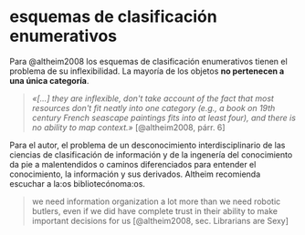 # esquemas de clasificación enumerativos
Para @altheim2008 los esquemas de clasificación enumerativos tienen el problema de su inflexibilidad. La mayoría de los objetos **no pertenecen a una única categoría**.

>*«[...] they are inflexible, don't take account of the fact that most resources don't fit neatly into one category (e.g., a book on 19th century French seascape paintings fits into at least four), and there is no ability to map context.»* [@altheim2008, párr. 6]

Para el autor, el problema de un desconocimiento interdisciplinario de las ciencias de clasificación de información y de la ingenería del conocimiento da pie a malentendidos o caminos diferenciados para entender el conocimiento, la información y sus derivados. Altheim recomienda escuchar a la:os bibliotecónoma:os.

>we need information organization a lot more than we need robotic butlers, even if we did have complete trust in their ability to make important decisions for us [@altheim2008, sec. Librarians are Sexy]